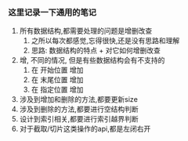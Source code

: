 
### 这里记录一下通用的笔记

1. 所有数据结构,都需要处理的问题是增删改查
   1. 之所以每次都感觉,忘得很快,还是没有思路和理解
   2. 思路: 数据结构的特点 + 对它如何增删改查
2. 增, 不同的情况, 但是有些数据结构会有不支持的
   1. 在 开始位置 增加
   2. 在 末尾位置 增加
   3. 在 指定位置 增加
3. 涉及到增加和删除的方法,都要更新size
4. 涉及到删除的方法,都要进行空结构判断
5. 设计到索引相关,都要进行索引越界判断
6. 对于截取/切片这类操作的api,都是左闭右开